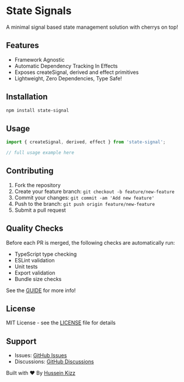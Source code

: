 # State Signals

A minimal signal based state management solution with cherrys on top!

## Features

- Framework Agnostic
- Automatic Dependency Tracking In Effects
- Exposes createSignal, derived and effect primitives
- Lightweight, Zero Dependencies, Type Safe!

## Installation

```bash
npm install state-signal
```

## Usage

```typescript
import { createSignal, derived, effect } from 'state-signal';

// full usage example here
```

## Contributing

1. Fork the repository
2. Create your feature branch: `git checkout -b feature/new-feature`
3. Commit your changes: `git commit -am 'Add new feature'`
4. Push to the branch: `git push origin feature/new-feature`
5. Submit a pull request

## Quality Checks

Before each PR is merged, the following checks are automatically run:

- TypeScript type checking
- ESLint validation
- Unit tests
- Export validation
- Bundle size checks

See the [GUIDE](./GUIDE.md) for more info!

## License

MIT License - see the [LICENSE](LICENSE) file for details

## Support

- Issues: [GitHub Issues](https://github.com/Hussseinkizz/state-signal/issues)
- Discussions: [GitHub Discussions](https://github.com/Hussseinkizz/state-signal/discussions)

Built with ❤️ By [Hussein Kizz](hssnkizz@gmail.com)
